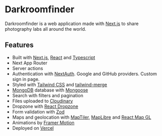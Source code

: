 # Darkroomfinder

Darkroomfinder is a web application made with [Next.js](https://nextjs.org/) to share photography labs all around the world.

## Features

- Built with [Next.js](https://nextjs.org/), [React](https://react.dev/) and [Typescript](https://www.typescriptlang.org/)
- Next App Router
- Server actions
- Authentication with [NextAuth](https://next-auth.js.org/). Google and GitHub providers. Custom sign in page.
- Styled with [Tailwind CSS](https://tailwindcss.com/) and [tailwind-merge](https://www.npmjs.com/package/tailwind-merge)
- [MongoDB](https://www.mongodb.com/) database with [Mongoose](https://mongoosejs.com/)
- Search with filters and pagination
- Files uploaded to [Cloudinary](https://cloudinary.com/)
- Dropzone with [React Dropzone](https://react-dropzone.js.org/)
- Form validation with [Zod](https://zod.dev/)
- Maps and geolocation with [MapTiler](https://www.maptiler.com/), [MapLibre](https://maplibre.org/maplibre-gl-js/docs/) and [React Map GL](http://visgl.github.io/react-map-gl/)
- Animations by [Framer Motion](https://www.framer.com/motion/)
- Deployed on [Vercel](https://vercel.com/home)

